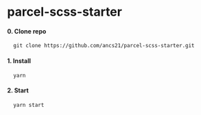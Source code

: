 # parcel-scss-starter

#### 0. Clone repo
```
  git clone https://github.com/ancs21/parcel-scss-starter.git
```

#### 1. Install
```
  yarn
```

#### 2. Start
```
  yarn start
```


